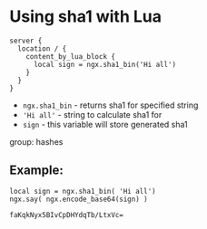 # Using sha1 with Lua

```nginx
server {
  location / {
    content_by_lua_block {
      local sign = ngx.sha1_bin('Hi all')
    }
  }
}
```

- `ngx.sha1_bin` - returns sha1 for specified string
- `'Hi all'` - string to calculate sha1 for
- `sign` - this variable will store generated sha1

group: hashes

## Example: 
```nginx
local sign = ngx.sha1_bin( 'Hi all')
ngx.say( ngx.encode_base64(sign) )
```
```
faKqkNyx5BIvCpDHYdqTb/LtxVc=

```

